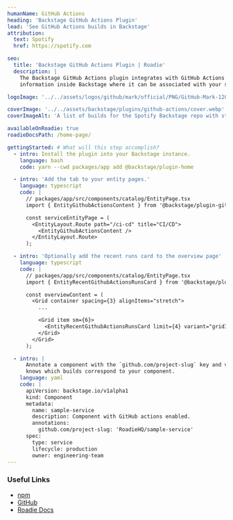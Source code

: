 ```yaml
---
humanName: GitHub Actions
heading: 'Backstage GitHub Actions Plugin'
lead: 'See GitHub Actions builds in Backstage'
attribution:
  text: Spotify
  href: https://spotify.com

seo:
  title: 'Backstage GitHub Actions Plugin | Roadie'
  description: |
    The Backstage GitHub Actions plugin integrates with GitHub Actions to show your build
    information inside Backstage where it can be associated with your services.

logoImage: '../../assets/logos/github/mark/official/PNG/GitHub-Mark-120px-plus.webp'

coverImage: '../../assets/backstage/plugins/github-actions/cover.webp'
coverImageAlt: 'A list of builds for the Spotify Backstage repo with status and retry buttons.'

availableOnRoadie: true
roadieDocsPath: /home-page/

gettingStarted: # What will this step accomplish?
  - intro: Install the plugin into your Backstage instance.
    language: bash
    code: yarn --cwd packages/app add @backstage/plugin-home

  - intro: 'Add the tab to your entity pages.'
    language: typescript
    code: |
      // packages/app/src/components/catalog/EntityPage.tsx
      import { EntityGithubActionsContent } from '@backstage/plugin-github-actions';

      const serviceEntityPage = (
        <EntityLayout.Route path="/ci-cd" title="CI/CD">
          <EntityGithubActionsContent />
        </EntityLayout.Route>
      );

  - intro: 'Optionally add the recent runs card to the overview page'
    language: typescript
    code: |
      // packages/app/src/components/catalog/EntityPage.tsx
      import { EntityRecentGithubActionsRunsCard } from '@backstage/plugin-github-actions';

      const overviewContent = (
        <Grid container spacing={3} alignItems="stretch">
          ...

          <Grid item sm={6}>
            <EntityRecentGithubActionsRunsCard limit={4} variant="gridItem" />
          </Grid>
        </Grid>
      );

  - intro: |
      Annotate a component with the `github.com/project-slug` key and value so that Backstage
      knows which builds correspond to your component.
    language: yaml
    code: |
      apiVersion: backstage.io/v1alpha1
      kind: Component
      metadata:
        name: sample-service
        description: Component with GitHub actions enabled.
        annotations:
          github.com/project-slug: 'RoadieHQ/sample-service'
      spec:
        type: service
        lifecycle: production
        owner: engineering-team
---
```


### Useful Links

- [npm](https://www.npmjs.com/package/@backstage/plugin-home)
- [GitHub](https://github.com/backstage/backstage/blob/master/plugins/home/README.md)
- [Roadie Docs](https://roadie.io/docs/integrations/home-page/)
